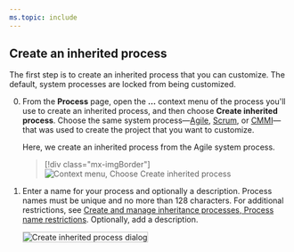 ```yaml
---
ms.topic: include
---
```


<a id="create-inherited-process"></a>
## Create an inherited process 

The first step is to create an inherited process that you can customize. The default, system processes are locked from being customized. 
  
0. From the **Process** page, open the **&hellip;** context menu of the process you'll use to create an inherited process, and then choose **Create inherited process**. Choose the same system process&mdash;[Agile](/vsts/work/work-items/guidance/agile-process), [Scrum](/vsts/work/work-items/guidance/scrum-process), or [CMMI](/vsts/work/work-items/guidance/cmmi-process)&mdash;that was used to create the project that you want to customize. 

	Here, we create an inherited process from the Agile system process.   

	> [!div class="mx-imgBorder"]  
	> ![Context menu, Choose Create inherited process](/vsts/organizations/settings/work/_img/process/create-inherited-process.png) 

0.	Enter a name for your process and optionally a description. Process names must be unique and no more than 128 characters. For additional restrictions, see [Create and manage inheritance processes, Process name restrictions](/vsts/organizations/settings/work/manage-process#process-naming). Optionally, add a description.   

	<img src="/vsts/organizations/settings/work/_img/process/create-inherited-process-dialog.png" alt="Create inherited process dialog" style="border: 1px solid #C3C3C3;" />  